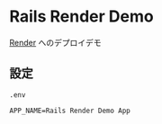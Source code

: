 # Rails Render Demo

[Render](https://render.com) へのデプロイデモ

## 設定

`.env`

```
APP_NAME=Rails Render Demo App
```
